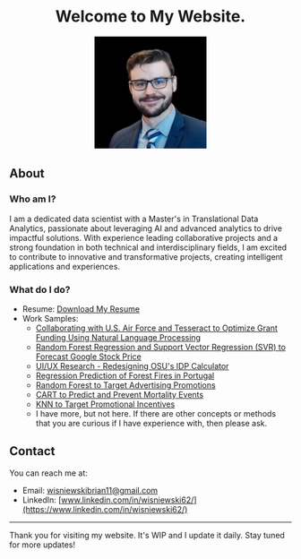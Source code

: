 <div style="text-align: center;">
    <a id="welcome"></a>
    <h1>Welcome to My Website.</h1>
</div>

<div style="text-align: center;">
    <img src="images/ImageOfMe.jpeg" alt="Image of Me" style="max-width: 70%; height: auto;">
</div>

<a id="about"></a>
## About

### Who am I?

I am a dedicated data scientist with a Master's in Translational Data Analytics, passionate about leveraging AI and advanced analytics to drive impactful solutions. With experience leading collaborative projects and a strong foundation in both technical and interdisciplinary fields, I am excited to contribute to innovative and transformative projects, creating intelligent applications and experiences.

### What do I do? 

- Resume: [Download My Resume](/WisniewskiBrian_Resume_05.17_2024.pdf)
- Work Samples:
  -  <a href="/Project_AirforceTesseractGrants/AirforceTesseractGrants.html">Collaborating with U.S. Air Force and Tesseract to Optimize Grant Funding Using Natural Language Processing</a>
  -  <a href="/Project_StockPrediction/Project_StockPrediction.html">Random Forest Regression and Support Vector Regression (SVR) to Forecast Google Stock Price</a>
  -  <a href="/Project_RedesignIDP/IDP.html">UI/UX Research - Redesigning OSU's IDP Calculator</a>
  -  <a href="Project_RegressionPrediction/RegressionForestFire.html">Regression Prediction of Forest Fires in Portugal</a> 
  -  <a href="Project_TargetedAdverts/Targeted_Adverts.html">Random Forest to Target Advertising Promotions</a>
  -  <a href="Project_CARTDeath/CartDeath.html">CART to Predict and Prevent Mortality Events</a>
  -  <a href="Project_TargetIncentive/TargetIncentive.html">KNN to Target Promotional Incentives</a>
   - I have more, but not here. If there are other concepts or methods that you are curious if I have experience with, then please ask.

## Contact

You can reach me at:

- Email: [wisniewskibrian11@gmail.com](mailto:wisniewskibrian11@gmail.com)
- LinkedIn: [www.linkedin.com/in/wisniewski62/](https://www.linkedin.com/in/wisniewski62/)

---

Thank you for visiting my website. It's WIP and I update it daily. Stay tuned for more updates!

